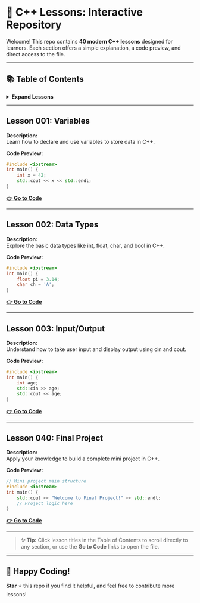 # 🚀 C++ Lessons: Interactive Repository

Welcome! This repo contains **40 modern C++ lessons** designed for learners. Each section offers a simple explanation, a code preview, and direct access to the file.

---

## 📚 Table of Contents

<!-- Markdown Table of Contents with internal links -->
<details>
<summary><b>Expand Lessons</b></summary>

- [Lesson 001: Variables](#lesson-001-variables)
- [Lesson 002: Data Types](#lesson-002-data-types)
- [Lesson 003: Input/Output](#lesson-003-inputoutput)
- [Lesson 004: Operators](#lesson-004-operators)
- [Lesson 005: Conditional Statements](#lesson-005-conditional-statements)
- [Lesson 006: Loops](#lesson-006-loops)
- [Lesson 007: Functions](#lesson-007-functions)
- [Lesson 008: Arrays](#lesson-008-arrays)
- [Lesson 009: Strings](#lesson-009-strings)
- [Lesson 010: Pointers](#lesson-010-pointers)
- [Lesson 011: References](#lesson-011-references)
- [Lesson 012: Structs](#lesson-012-structs)
- [Lesson 013: Classes](#lesson-013-classes)
- [Lesson 014: Constructors](#lesson-014-constructors)
- [Lesson 015: Destructors](#lesson-015-destructors)
- [Lesson 016: Inheritance](#lesson-016-inheritance)
- [Lesson 017: Polymorphism](#lesson-017-polymorphism)
- [Lesson 018: Encapsulation](#lesson-018-encapsulation)
- [Lesson 019: File I/O](#lesson-019-file-io)
- [Lesson 020: Exception Handling](#lesson-020-exception-handling)
- [Lesson 021: STL Vectors](#lesson-021-stl-vectors)
- [Lesson 022: STL Maps](#lesson-022-stl-maps)
- [Lesson 023: STL Sets](#lesson-023-stl-sets)
- [Lesson 024: Lambda Functions](#lesson-024-lambda-functions)
- [Lesson 025: Smart Pointers](#lesson-025-smart-pointers)
- [Lesson 026: Templates](#lesson-026-templates)
- [Lesson 027: Recursion](#lesson-027-recursion)
- [Lesson 028: Sorting Algorithms](#lesson-028-sorting-algorithms)
- [Lesson 029: Searching Algorithms](#lesson-029-searching-algorithms)
- [Lesson 030: Time Complexity](#lesson-030-time-complexity)
- [Lesson 031: Namespaces](#lesson-031-namespaces)
- [Lesson 032: Preprocessor Directives](#lesson-032-preprocessor-directives)
- [Lesson 033: Operator Overloading](#lesson-033-operator-overloading)
- [Lesson 034: Friend Functions](#lesson-034-friend-functions)
- [Lesson 035: Move Semantics](#lesson-035-move-semantics)
- [Lesson 036: Multithreading](#lesson-036-multithreading)
- [Lesson 037: Mutex](#lesson-037-mutex)
- [Lesson 038: Condition Variables](#lesson-038-condition-variables)
- [Lesson 039: Unique Features of C++20](#lesson-039-unique-features-of-c20)
- [Lesson 040: Final Project](#lesson-040-final-project)
</details>

---

<!-- Repeat for all lessons, only previewing the first lines, and linking to files at root -->

## Lesson 001: Variables
**Description:**  
Learn how to declare and use variables to store data in C++.

**Code Preview:**
```cpp
#include <iostream>
int main() {
    int x = 42;
    std::cout << x << std::endl;
}
```
**[👉 Go to Code](./lesson001.cpp)**

---

## Lesson 002: Data Types
**Description:**  
Explore the basic data types like int, float, char, and bool in C++.

**Code Preview:**
```cpp
#include <iostream>
int main() {
    float pi = 3.14;
    char ch = 'A';
}
```
**[👉 Go to Code](./lesson002.cpp)**

---

## Lesson 003: Input/Output
**Description:**  
Understand how to take user input and display output using cin and cout.

**Code Preview:**
```cpp
#include <iostream>
int main() {
    int age;
    std::cin >> age;
    std::cout << age;
}
```
**[👉 Go to Code](./lesson003.cpp)**

---

<!-- ...repeat for all lessons up to lesson040.cpp, adjusting preview and descriptions ... -->

## Lesson 040: Final Project
**Description:**  
Apply your knowledge to build a complete mini project in C++.

**Code Preview:**
```cpp
// Mini project main structure
#include <iostream>
int main() {
    std::cout << "Welcome to Final Project!" << std::endl;
    // Project logic here
}
```
**[👉 Go to Code](./lesson040.cpp)**

---

> **✨ Tip:** Click lesson titles in the Table of Contents to scroll directly to any section, or use the **Go to Code** links to open the file.

---

## 🌟 Happy Coding!

**Star** ⭐ this repo if you find it helpful, and feel free to contribute more lessons!
